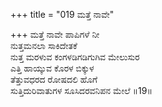 +++
title = "019 ಮತ್ತೆ ನಾವೇ"

+++
ಮತ್ತೆ ನಾವೇ ಪಾಪಿಗಳೆ ನೀ  
ನುತ್ತಮನಲಾ ಸಾಕಿದೇತಕೆ   
ನುತ್ತ ಮರಳುವ ಕಂಗಳಡಿಗಡಿಗುಗಿವ ಮೇಲುಸುರ   
ಎತ್ತಿ ಹಾಯ್ಕುವ ಕೊರಳ ಬಿಕ್ಕುಳ   
ತೆತ್ತುವಧರದ ರೋಷದಲಿ ಹೊಗೆ  
ಸುತ್ತಿದುರಿವಾತುಗಳ ಸೂಸಿದರವನಿಪನ ಮೇಲೆ      ॥19॥